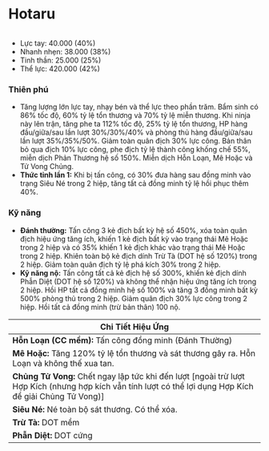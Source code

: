 # Hotaru

<figure><img src="../../.gitbook/assets/ezgif-2-85cd2ccaeaa6.gif" alt=""><figcaption></figcaption></figure>

* Lực tay: 40.000 (40%)
* Nhanh nhẹn: 38.000 (38%)
* Tinh thần: 25.000 (25%)
* Thể lực: 420.000 (42%)

### Thiên phú

* Tăng lượng lớn lực tay, nhạy bén và thể lực theo phần trăm. Bẩm sinh có 86% tốc độ, 60% tỷ lệ tổn thương và 70% tỷ lệ miễn thương. Khi ninja này lên trận, tăng phe ta 112% tốc độ, 25% tỷ lệ tổn thương, HP hàng đầu/giữa/sau lần lượt 30%/30%/40% và phòng thủ hàng đầu/giữa/sau lần lượt 35%/35%/50%. Giảm toàn quân địch 30% lực công. Bản thân bỏ qua địch 10% lực công, phe địch tỷ lệ thành công khống chế 55%, miễn dịch Phản Thương hệ số 150%. Miễn dịch Hỗn Loạn, Mê Hoặc và Tử Vong Chủng.
* **Thức tỉnh lần 1:** Khi bị tấn công, có 30% đưa hàng sau đồng minh vào trạng Siêu Né trong 2 hiệp, tăng tất cả đồng minh tỷ lệ hồi phục thêm 40%.

### Kỹ năng

* **Đánh thường:** Tấn công 3 kẻ địch bất kỳ hệ số 450%, xóa toàn quân địch hiệu ứng tăng ích, khiến 1 kẻ địch bất kỳ vào trạng thái Mê Hoặc trong 2 hiệp và có 35% khiến 1 kẻ địch khác vào trạng thái Mê Hoặc trong 2 hiệp. Khiên toàn bộ kẻ địch dính Trừ Tà (DOT hệ số 120%) trong 2 hiệp. Giảm toàn quân địch tỷ lệ phá kích 30% trong 2 hiệp.
* **Kỹ năng nộ:** Tấn công tất cả kẻ địch hệ số 300%, khiến kẻ địch dính Phẫn Diệt (DOT hệ số 120%) và không thể nhận hiệu ứng tăng ích trong 2 hiệp. Hồi HP tất cả đồng minh hệ số 100% và tăng 3 đồng minh bất kỳ 500% phòng thủ trong 2 hiệp. Giảm quân địch 30% lực công trong 2 hiệp. Hồi tất cả đồng minh (trừ bản thân) 100 nộ.

| Chi Tiết Hiệu Ứng                                                                                                                                          |
| ---------------------------------------------------------------------------------------------------------------------------------------------------------- |
| **Hỗn Loạn (CC mềm):** Tấn công đồng minh (Đánh Thường)                                                                                                    |
| **Mê Hoặc:** Tăng 120% tỷ lệ tổn thương và sát thương gây ra. Hỗn Loạn và không thế xua tan.                                                               |
| **Chủng Tử Vong:** Chết ngay lập tức khi đến lượt \[ngoài trừ lượt Hợp Kích (nhưng hợp kích vẫn tính lượt có thể lợi dụng Hợp Kích để giải Chủng Tử Vong)] |
| **Siêu Né:** Né toàn bộ sát thương. Có thể xóa.                                                                                                            |
| **Trừ Tà:** DOT mềm                                                                                                                                        |
| **Phẫn Diệt:** DOT cứng                                                                                                                                    |
